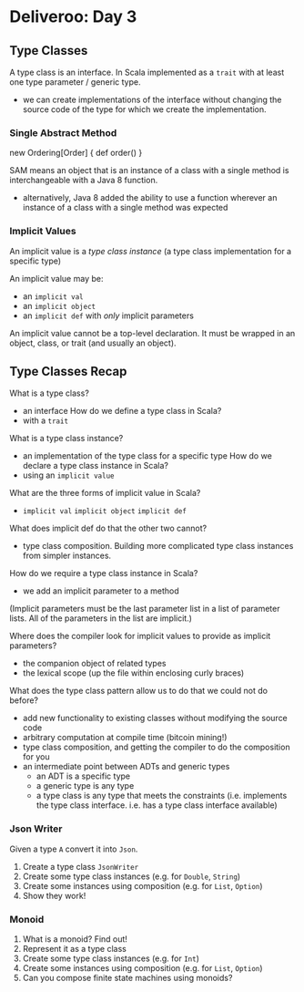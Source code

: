 # Deliveroo: Day 3

## Type Classes

A type class is an interface. In Scala implemented as a `trait` with at least one type parameter / generic type.

- we can create implementations of the interface without changing the source code of the type for which we create the implementation.


### Single Abstract Method

new Ordering[Order] {
  def order()
}

SAM means an object that is an instance of a class with a single method is interchangeable with a Java 8 function.
- alternatively, Java 8 added the ability to use a function wherever an instance of a class with a single method was expected


### Implicit Values

An implicit value is a *type class instance* (a type class implementation for a specific type)

An implicit value may be:
- an `implicit val`
- an `implicit object`
- an `implicit def` with *only* implicit parameters

An implicit value cannot be a top-level declaration. It must be wrapped in an object, class, or trait (and usually an object).


## Type Classes Recap

What is a type class?
- an interface
How do we define a type class in Scala?
- with a `trait`

What is a type class instance?
- an implementation of the type class for a specific type
How do we declare a type class instance in Scala?
- using an `implicit value`

What are the three forms of implicit value in Scala?
- `implicit val` `implicit object` `implicit def`

What does implicit def do that the other two cannot?
- type class composition. Building more complicated type class instances from simpler instances.

How do we require a type class instance in Scala?
- we add an implicit parameter to a method

(Implicit parameters must be the last parameter list in a list of parameter lists. All of the parameters in the list are implicit.)

Where does the compiler look for implicit values to provide as implicit parameters?
- the companion object of related types
- the lexical scope (up the file within enclosing curly braces)

What does the type class pattern allow us to do that we could not do before?
- add new functionality to existing classes without modifying the source code
- arbitrary computation at compile time (bitcoin mining!)
- type class composition, and getting the compiler to do the composition for you
- an intermediate point between ADTs and generic types
  - an ADT is a specific type
  - a generic type is any type
  - a type class is any type that meets the constraints (i.e. implements the type class interface. i.e. has a type class interface available)


### Json Writer

Given a type `A` convert it into `Json`.

1. Create a type class `JsonWriter`
2. Create some type class instances (e.g. for `Double`, `String`)
3. Create some instances using composition (e.g. for `List`, `Option`)
4. Show they work!


### Monoid

1. What is a monoid? Find out!
2. Represent it as a type class
3. Create some type class instances (e.g. for `Int`)
4. Create some instances using composition (e.g. for `List`, `Option`)
5. Can you compose finite state machines using monoids?
